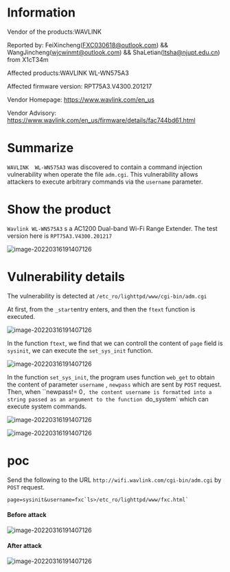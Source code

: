 # Information

Vendor of the products:WAVLINK

Reported by: FeiXincheng(FXC030618@outlook.com) && WangJincheng(wjcwinmt@outlook.com)  && ShaLetian(ltsha@njupt.edu.cn) from X1cT34m

Affected products:WAVLINK  WL-WN575A3

Affected firmware version: RPT75A3.V4300.201217

Vendor Homepage:  https://www.wavlink.com/en_us

Vendor Advisory:  https://www.wavlink.com/en_us/firmware/details/fac744bd61.html

# Summarize

`WAVLINK  WL-WN575A3` was discovered to contain a command injection vulnerability when operate the file `adm.cgi`. This vulnerability allows attackers to execute arbitrary commands via the `username` parameter.

# Show the product

`Wavlink WL-WN575A3` s a AC1200 Dual-band Wi-Fi Range Extender. The test version here is `RPT75A3.V4300.201217`

![image-20220316191407126](https://github.com/fxc233/CVE/blob/main/img/1.png)

# Vulnerability details

The vulnerability is detected at `/etc_ro/lighttpd/www/cgi-bin/adm.cgi`

At first, from the `_start`entry enters, and then the `ftext` function is executed.

![image-20220316191407126](https://github.com/fxc233/CVE/blob/main/img/2.png)

In the function `ftext`, we find that we can controll the content of `page` field is `sysinit`, we can execute the `set_sys_init` function.

![image-20220316191407126](https://github.com/fxc233/CVE/blob/main/img/3.png)

In the function `set_sys_init`, the program uses function `web_get` to obtain the content of parameter  `username` , `newpass`  which are sent by `POST` request. Then, when ``newpass!= 0`, the content username is formatted into a string passed as an argument to the function `do_system` which can execute system commands.

![image-20220316191407126](https://github.com/fxc233/CVE/blob/main/img/4.png)

![image-20220316191407126](https://github.com/fxc233/CVE/blob/main/img/5.png)



# poc

Send the following to the URL `http://wifi.wavlink.com/cgi-bin/adm.cgi` by `POST` request.

```
page=sysinit&username=fxc`ls>/etc_ro/lighttpd/www/fxc.html`
```

#### Before attack

![image-20220316191407126](https://github.com/fxc233/CVE/blob/main/img/6.png)

#### After attack

![image-20220316191407126](https://github.com/fxc233/CVE/blob/main/img/7.png)